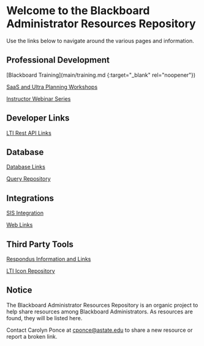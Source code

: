 # Welcome to the Blackboard Administrator Resources Repository

Use the links below to navigate around the various pages and information.

## Professional Development

[Blackboard Training](main/training.md {:target="_blank" rel="noopener"})

[SaaS and Ultra Planning Workshops](main/training.md)

[Instructor Webinar Series](main/training.md)

## Developer Links

[LTI Rest API Links](developer/lti_restapi.md)

## Database
[Database Links](developer/databases.md)

[Query Repository](main/queries.md)

## Integrations

[SIS Integration](developer/sis.md)

[Web Links](integrations/welinks.md)

## Third Party Tools

[Respondus Information and Links](integrations/respondus.md)

[LTI Icon Repository](https://github.com/carolynponce/Bb-lti-icons)

## Notice

The Blackboard Administrator Resources Repository is an organic project to help share resources among Blackboard Administrators. 
As resources are found, they will be listed here. 

Contact Carolyn Ponce at cponce@astate.edu to share a new resource or report a broken link. 
